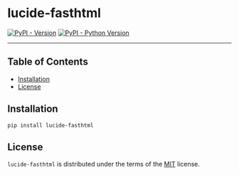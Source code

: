 # lucide-fasthtml

[![PyPI - Version](https://img.shields.io/pypi/v/lucide-fasthtml.svg)](https://pypi.org/project/lucide-fasthtml)
[![PyPI - Python Version](https://img.shields.io/pypi/pyversions/lucide-fasthtml.svg)](https://pypi.org/project/lucide-fasthtml)

-----

## Table of Contents

- [Installation](#installation)
- [License](#license)

## Installation

```console
pip install lucide-fasthtml
```

## License

`lucide-fasthtml` is distributed under the terms of the [MIT](https://spdx.org/licenses/MIT.html) license.
